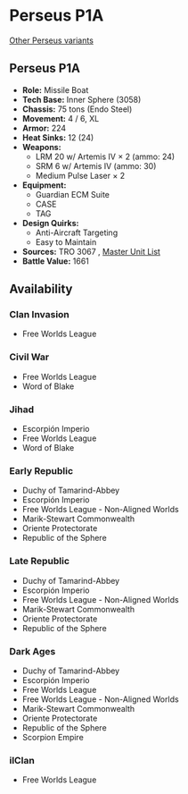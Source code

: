 # Perseus P1A 

[Other Perseus variants](../perseus.md) 

## Perseus P1A 

- **Role:** Missile Boat 
- **Tech Base:** Inner Sphere (3058) 
- **Chassis:** 75 tons (Endo Steel) 
- **Movement:** 4 / 6, XL 
- **Armor:** 224 
- **Heat Sinks:** 12 (24) 
- **Weapons:** 
  - LRM 20 w/ Artemis IV × 2 (ammo: 24) 
  - SRM 6 w/ Artemis IV (ammo: 30) 
  - Medium Pulse Laser × 2 
- **Equipment:** 
  - Guardian ECM Suite 
  - CASE 
  - TAG 
- **Design Quirks:** 
  - Anti-Aircraft Targeting 
  - Easy to Maintain 
- **Sources:** TRO 3067 , [Master Unit List](http://masterunitlist.info/Unit/Details/4809) 
- **Battle Value:** 1661 

## Availability 

### Clan Invasion 

- Free Worlds League 

### Civil War 

- Free Worlds League 
- Word of Blake 

### Jihad 

- Escorpión Imperio 
- Free Worlds League 
- Word of Blake 

### Early Republic 

- Duchy of Tamarind-Abbey 
- Escorpión Imperio 
- Free Worlds League - Non-Aligned Worlds 
- Marik-Stewart Commonwealth 
- Oriente Protectorate 
- Republic of the Sphere 

### Late Republic 

- Duchy of Tamarind-Abbey 
- Escorpión Imperio 
- Free Worlds League - Non-Aligned Worlds 
- Marik-Stewart Commonwealth 
- Oriente Protectorate 
- Republic of the Sphere 

### Dark Ages 

- Duchy of Tamarind-Abbey 
- Escorpión Imperio 
- Free Worlds League 
- Free Worlds League - Non-Aligned Worlds 
- Marik-Stewart Commonwealth 
- Oriente Protectorate 
- Republic of the Sphere 
- Scorpion Empire 

### ilClan 

- Free Worlds League 

